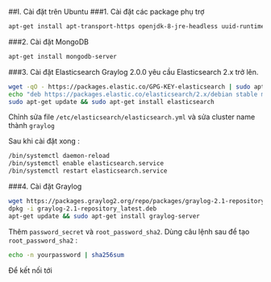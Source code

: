 ##I. Cài đặt trên Ubuntu
###1. Cài đặt các package phụ trợ
```sh
apt-get install apt-transport-https openjdk-8-jre-headless uuid-runtime pwgen
```
###2. Cài đặt MongoDB
```sh
apt-get install mongodb-server
```
###3. Cài đặt Elasticsearch
Graylog 2.0.0 yêu cầu Elasticsearch 2.x trở lên.
```sh
wget -qO - https://packages.elastic.co/GPG-KEY-elasticsearch | sudo apt-key add -
echo "deb https://packages.elastic.co/elasticsearch/2.x/debian stable main" | sudo tee -a /etc/apt/sources.list.d/elasticsearch-2.x.list
sudo apt-get update && sudo apt-get install elasticsearch
```
Chỉnh sửa file ``/etc/elasticsearch/elasticsearch.yml`` và sửa cluster name thành `graylog`

Sau khi cài đặt xong :
```sh
/bin/systemctl daemon-reload
/bin/systemctl enable elasticsearch.service
/bin/systemctl restart elasticsearch.service
```
###4. Cài đặt Graylog
```sh
wget https://packages.graylog2.org/repo/packages/graylog-2.1-repository_latest.deb
dpkg -i graylog-2.1-repository_latest.deb
apt-get update && sudo apt-get install graylog-server
```
Thêm `password_secret` và `root_password_sha2`. Dùng câu lệnh sau để tạo `root_password_sha2` :
```sh
echo -n yourpassword | sha256sum
```
Để kết nối tới 